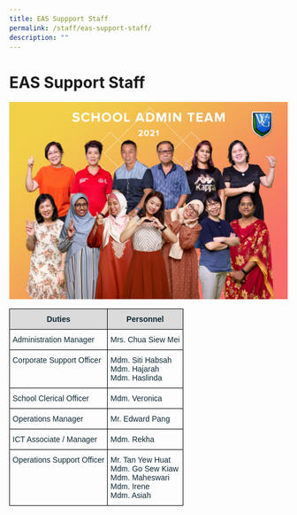 ```yaml
---
title: EAS Suppport Staff
permalink: /staff/eas-support-staff/
description: ""
---
```

# EAS Support Staff

![](/images/Until%202022_Pictures/Sch%20Admin%20Team.jpg)

<style type="text/css">
.tg  {border-collapse:collapse;border-spacing:0;}
.tg td{border-color:black;border-style:solid;border-width:1px;font-family:Arial, sans-serif;font-size:14px;
  overflow:hidden;padding:10px 5px;word-break:normal;}
.tg th{border-color:black;border-style:solid;border-width:1px;font-family:Arial, sans-serif;font-size:14px;
  font-weight:normal;overflow:hidden;padding:10px 5px;word-break:normal;}
.tg .tg-s5dh{color:#0C2733;text-align:left;vertical-align:middle}
.tg .tg-7wcr{color:#0C2733;text-align:left;vertical-align:top}
.tg .tg-woip{background-color:#DBDBDB;color:#0C2733;font-weight:bold;text-align:center;vertical-align:top}
</style>
<table class="tg">
<thead>
  <tr>
    <th class="tg-woip">Duties</th>
    <th class="tg-woip">Personnel<br></th>
  </tr>
</thead>
<tbody>
  <tr>
    <td class="tg-s5dh">Administration Manager<br></td>
    <td class="tg-s5dh">Mrs. Chua Siew Mei<br></td>
  </tr>
  <tr>
    <td class="tg-7wcr">Corporate Support Officer<br></td>
    <td class="tg-7wcr"><span style="font-weight:400;color:#0C2733">Mdm. Siti Habsah</span><br><span style="font-weight:400;color:#0C2733">Mdm. Hajarah</span><br><span style="font-weight:400;color:#0C2733">Mdm. Haslinda</span></td>
  </tr>
  <tr>
    <td class="tg-s5dh">School Clerical Officer</td>
    <td class="tg-s5dh">Mdm. Veronica</td>
  </tr>
  <tr>
    <td class="tg-s5dh">Operations Manager</td>
    <td class="tg-s5dh">Mr. Edward Pang</td>
  </tr>
  <tr>
    <td class="tg-s5dh">ICT Associate / Manager </td>
    <td class="tg-s5dh">Mdm. Rekha </td>
  </tr>
  <tr>
    <td class="tg-7wcr">Operations Support Officer</td>
    <td class="tg-7wcr"><span style="font-weight:400;color:#0C2733">Mr. Tan Yew Huat</span><br><span style="font-weight:400;color:#0C2733">Mdm. Go Sew Kiaw</span><br><span style="font-weight:400;color:#0C2733">Mdm. Maheswari</span><br><span style="font-weight:400;color:#0C2733">Mdm. Irene</span><br>Mdm. Asiah</td>
  </tr>
</tbody>
</table>